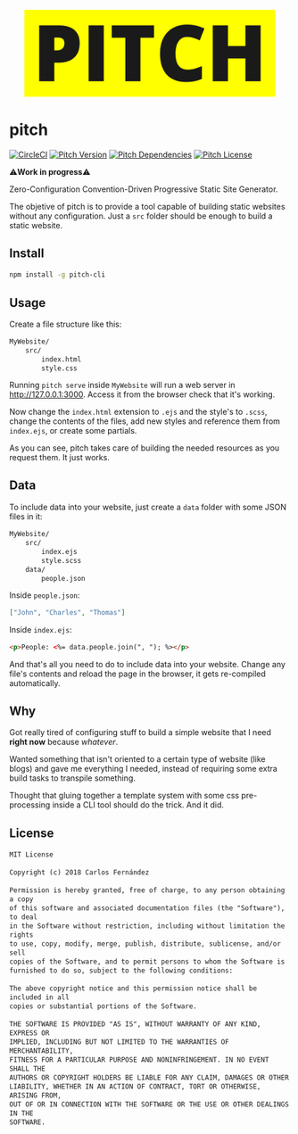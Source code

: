 <p align="center">
    <img width="450" src="https://raw.githubusercontent.com/Sirikon/pitch/master/github-assets/logo.svg?sanitize=true" />
</p>

# pitch #
[![CircleCI](https://circleci.com/gh/Sirikon/pitch.svg?style=svg)](https://circleci.com/gh/Sirikon/pitch)
[![Pitch Version](https://img.shields.io/npm/v/pitch-cli.svg)](https://www.npmjs.com/package/pitch-cli) 
[![Pitch Dependencies](https://david-dm.org/sirikon/pitch.svg)](https://david-dm.org/sirikon/pitch)
[![Pitch License](https://img.shields.io/npm/l/pitch-cli.svg)](https://github.com/Sirikon/pitch/blob/master/LICENSE)

⚠️**Work in progress**⚠️

Zero-Configuration Convention-Driven Progressive Static Site Generator.

The objetive of pitch is to provide a tool capable of building static websites without any configuration. Just a `src` folder should be enough to build a static website.

## Install ##

```bash
npm install -g pitch-cli
```

## Usage ##

Create a file structure like this:

```
MyWebsite/
    src/
        index.html
        style.css
```

Running `pitch serve` inside `MyWebsite` will run a web server in http://127.0.0.1:3000. Access it from the browser check that it's working.

Now change the `index.html` extension to `.ejs` and the style's to `.scss`, change the contents of the files, add new styles and reference them from `index.ejs`, or create some partials.

As you can see, pitch takes care of building the needed resources as you request them. It just works.

## Data ##

To include data into your website, just create a `data` folder with some JSON files in it:

```
MyWebsite/
    src/
        index.ejs
        style.scss
    data/
        people.json
```

Inside `people.json`:
```json
["John", "Charles", "Thomas"]
```

Inside `index.ejs`:
```html
<p>People: <%= data.people.join(", "); %></p>
```

And that's all you need to do to include data into your website. Change any file's contents and reload the page in the browser, it gets re-compiled automatically.

## Why ##

Got really tired of configuring stuff to build a simple website that I need **right now** because _whatever_.

Wanted something that isn't oriented to a certain type of website (like blogs) and gave me everything I needed, instead of requiring some extra build tasks to transpile something.

Thought that gluing together a template system with some css pre-processing inside a CLI tool should do the trick. And it did.

## License ##

```
MIT License

Copyright (c) 2018 Carlos Fernández

Permission is hereby granted, free of charge, to any person obtaining a copy
of this software and associated documentation files (the "Software"), to deal
in the Software without restriction, including without limitation the rights
to use, copy, modify, merge, publish, distribute, sublicense, and/or sell
copies of the Software, and to permit persons to whom the Software is
furnished to do so, subject to the following conditions:

The above copyright notice and this permission notice shall be included in all
copies or substantial portions of the Software.

THE SOFTWARE IS PROVIDED "AS IS", WITHOUT WARRANTY OF ANY KIND, EXPRESS OR
IMPLIED, INCLUDING BUT NOT LIMITED TO THE WARRANTIES OF MERCHANTABILITY,
FITNESS FOR A PARTICULAR PURPOSE AND NONINFRINGEMENT. IN NO EVENT SHALL THE
AUTHORS OR COPYRIGHT HOLDERS BE LIABLE FOR ANY CLAIM, DAMAGES OR OTHER
LIABILITY, WHETHER IN AN ACTION OF CONTRACT, TORT OR OTHERWISE, ARISING FROM,
OUT OF OR IN CONNECTION WITH THE SOFTWARE OR THE USE OR OTHER DEALINGS IN THE
SOFTWARE.
```
